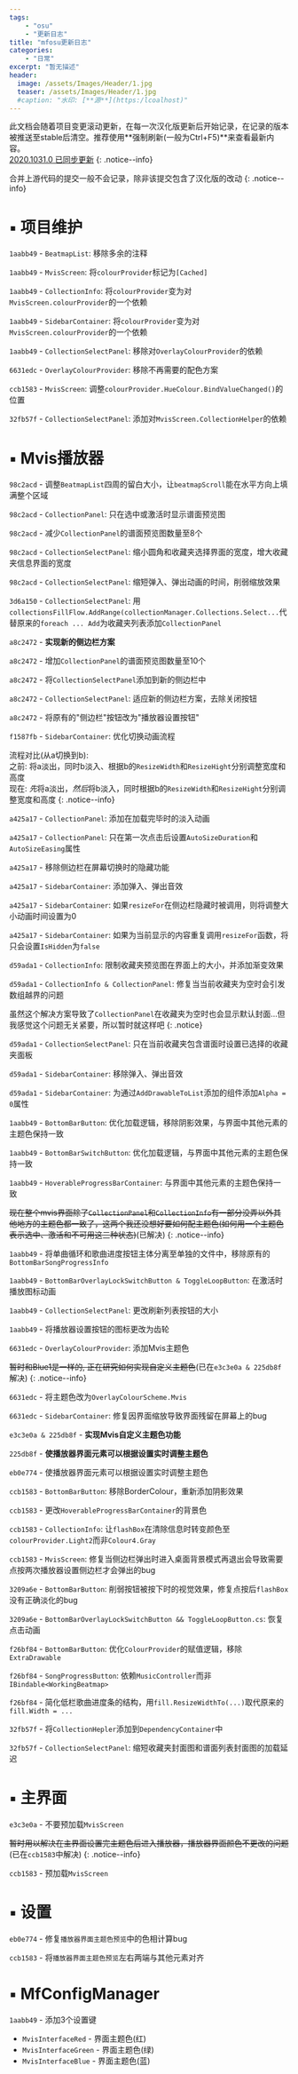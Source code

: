 ```yaml
---
tags:
    - "osu"
    - "更新日志"
title: "mfosu更新日志"
categories:
    - "日常"
excerpt: "暂无描述"
header:
  image: /assets/Images/Header/1.jpg
  teaser: /assets/Images/Header/1.jpg
  #caption: "水印: [**源**](https:/lcoalhost)"
---
```

此文档会随着项目变更滚动更新，在每一次汉化版更新后开始记录，在记录的版本被推送至stable后清空。推荐使用**强制刷新(一般为Ctrl+F5)**来查看最新内容。<br>
[2020.1031.0 已同步更新](/更新日志/mfosu_20201031_update)
{: .notice--info}

合并上游代码的提交一般不会记录，除非该提交包含了汉化版的改动
{: .notice--info}

# **▪ 项目维护**

`1aabb49` - `BeatmapList`: 移除多余的注释

`1aabb49` - `MvisScreen`: 将`colourProvider`标记为`[Cached]`

`1aabb49` - `CollectionInfo`: 将`colourProvider`变为对`MvisScreen.colourProvider`的一个依赖

`1aabb49` - `SidebarContainer`: 将`colourProvider`变为对`MvisScreen.colourProvider`的一个依赖

`1aabb49` - `CollectionSelectPanel`: 移除对`OverlayColourProvider`的依赖

`6631edc` - `OverlayColourProvider`: 移除不再需要的配色方案

`ccb1583` - `MvisScreen`: 调整`colourProvider.HueColour.BindValueChanged()`的位置

`32fb57f` - `CollectionSelectPanel`: 添加对`MvisScreen.CollectionHelper`的依赖

# **▪ Mvis播放器**

`98c2acd` - 调整`BeatmapList`四周的留白大小，让`beatmapScroll`能在水平方向上填满整个区域

`98c2acd` - `CollectionPanel`: 只在选中或激活时显示谱面预览图

`98c2acd` - 减少`CollectionPanel`的谱面预览图数量至8个

`98c2acd` - `CollectionSelectPanel`: 缩小圆角和收藏夹选择界面的宽度，增大收藏夹信息界面的宽度

`98c2acd` - `CollectionSelectPanel`: 缩短弹入、弹出动画的时间，削弱缩放效果

`3d6a150` - `CollectionSelectPanel`: 用`collectionsFillFlow.AddRange(collectionManager.Collections.Select...`代替原来的`foreach ... Add`为收藏夹列表添加`CollectionPanel`

`a8c2472` - **实现新的侧边栏方案**

`a8c2472` - 增加`CollectionPanel`的谱面预览图数量至10个

`a8c2472` - 将`CollectionSelectPanel`添加到新的侧边栏中

`a8c2472` - `CollectionSelectPanel`: 适应新的侧边栏方案，去除关闭按钮

`a8c2472` - 将原有的"侧边栏"按钮改为"播放器设置按钮"

`f1587fb` - `SidebarContainer`: 优化切换动画流程

流程对比(从a切换到b): <br>
之前: 将a淡出，同时b淡入、根据b的`ResizeWidth`和`ResizeHight`分别调整宽度和高度<br>
现在: *先*将a淡出，*然后*将b淡入，同时根据b的`ResizeWidth`和`ResizeHight`分别调整宽度和高度
{: .notice--info}

`a425a17` - `CollectionPanel`: 添加在加载完毕时的淡入动画

`a425a17` - `CollectionPanel`: 只在第一次点击后设置`AutoSizeDuration`和`AutoSizeEasing`属性

`a425a17` - 移除侧边栏在屏幕切换时的隐藏功能

`a425a17` - `SidebarContainer`: 添加弹入、弹出音效

`a425a17` - `SidebarContainer`: 如果`resizeFor`在侧边栏隐藏时被调用，则将调整大小动画时间设置为0

`a425a17` - `SidebarContainer`: 如果为当前显示的内容重复调用`resizeFor`函数，将只会设置`IsHidden`为`false`

`d59ada1` - `CollectionInfo`: 限制收藏夹预览图在界面上的大小，并添加渐变效果

`d59ada1` - `CollectionInfo & CollectionPanel`: 修复当当前收藏夹为空时会引发数组越界的问题

虽然这个解决方案导致了`CollectionPanel`在收藏夹为空时也会显示默认封面...但我感觉这个问题无关紧要，所以暂时就这样吧
{: .notice}

`d59ada1` - `CollectionSelectPanel`: 只在当前收藏夹包含谱面时设置已选择的收藏夹面板

`d59ada1` - `SidebarContainer`: 移除弹入、弹出音效

`d59ada1` - `SidebarContainer`: 为通过`AddDrawableToList`添加的组件添加`Alpha = 0`属性

`1aabb49` - `BottomBarButton`: 优化加载逻辑，移除阴影效果，与界面中其他元素的主题色保持一致

`1aabb49` - `BottomBarSwitchButton`: 优化加载逻辑，与界面中其他元素的主题色保持一致

`1aabb49` - `HoverableProgressBarContainer`: 与界面中其他元素的主题色保持一致

~~现在整个mvis界面除了`CollectionPanel`和`CollectionInfo`有一部分没弄以外其他地方的主题色都一致了，这两个我还没想好要如何配主题色(如何用一个主题色表示选中、激活和不可用这三种状态)~~(已解决)
{: .notice--info}

`1aabb49` - 将单曲循环和歌曲进度按钮主体分离至单独的文件中，移除原有的`BottomBarSongProgressInfo`

`1aabb49` - `BottomBarOverlayLockSwitchButton & ToggleLoopButton`: 在激活时播放图标动画

`1aabb49` - `CollectionSelectPanel`: 更改刷新列表按钮的大小

`1aabb49` - 将播放器设置按钮的图标更改为齿轮

`6631edc` - `OverlayColourProvider`: 添加Mvis主题色

~~暂时和Blue1是一样的, 正在研究如何实现自定义主题色~~(已在`e3c3e0a & 225db8f`解决)
{: .notice--info}

`6631edc` - 将主题色改为`OverlayColourScheme.Mvis`

`6631edc` - `SidebarContainer`: 修复因界面缩放导致界面残留在屏幕上的bug

`e3c3e0a & 225db8f` - **实现Mvis自定义主题色功能**

`225db8f` - **使播放器界面元素可以根据设置实时调整主题色**

`eb0e774` - 使播放器界面元素可以根据设置实时调整主题色

`ccb1583` - `BottomBarButton`: 移除BorderColour，重新添加阴影效果

`ccb1583` - 更改`HoverableProgressBarContainer`的背景色

`ccb1583` - `CollectionInfo`: 让`flashBox`在清除信息时转变颜色至`colourProvider.Light2`而非`Colour4.Gray`

`ccb1583` - `MvisScreen`: 修复当侧边栏弹出时进入桌面背景模式再退出会导致需要点按两次播放器设置侧边栏才会弹出的bug

`3209a6e` - `BottomBarButton`: 削弱按钮被按下时的视觉效果，修复点按后`flashBox`没有正确淡化的bug

`3209a6e` - `BottomBarOverlayLockSwitchButton && ToggleLoopButton.cs`: 恢复点击动画

`f26bf84` - `BottomBarButton`: 优化`ColourProvider`的赋值逻辑，移除`ExtraDrawable`

`f26bf84` - `SongProgressButton`: 依赖`MusicController`而非`IBindable<WorkingBeatmap>`

`f26bf84` - 简化低栏歌曲进度条的结构，用`fill.ResizeWidthTo(...)`取代原来的`fill.Width = ...`

`32fb57f` - 将`CollectionHepler`添加到`DependencyContainer`中

`32fb57f` - `CollectionSelectPanel`: 缩短收藏夹封面图和谱面列表封面图的加载延迟

# **▪ 主界面**
`e3c3e0a` - 不要预加载`MvisScreen`

~~暂时用以解决在主界面设置完主题色后进入播放器，播放器界面颜色不更改的问题~~(已在`ccb1583`中解决)
{: .notice--info}

`ccb1583` - 预加载`MvisScreen`

# **▪ 设置**
`eb0e774` - 修复`播放器界面主题色预览`中的色相计算bug

`ccb1583` - 将`播放器界面主题色预览`左右两端与其他元素对齐

# **▪ MfConfigManager**
`1aabb49` - 添加3个设置键
  - `MvisInterfaceRed` - 界面主题色(红)
  - `MvisInterfaceGreen` - 界面主题色(绿)
  - `MvisInterfaceBlue` - 界面主题色(蓝)
